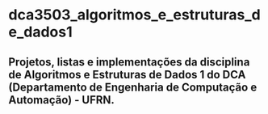 # dca3503_algoritmos_e_estruturas_de_dados1
## Projetos, listas e implementações da disciplina de Algoritmos e Estruturas de Dados 1 do DCA (Departamento de Engenharia de Computação e Automação) - UFRN.
